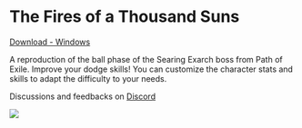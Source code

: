 # The Fires of a Thousand Suns
[Download - Windows](https://github.com/rhoffsch42/Fires-Thousand-Suns/releases)

A reproduction of the ball phase of the Searing Exarch boss from Path of Exile. Improve your dodge skills!
You can customize the character stats and skills to adapt the difficulty to your needs.

Discussions and feedbacks on [Discord](https://discord.com/invite/PTy3tbbSPJ)

<img src="/data/fts-present-gif-640x360x256.gif">

